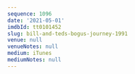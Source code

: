 ```yaml
---
sequence: 1096
date: '2021-05-01'
imdbId: tt0101452
slug: bill-and-teds-bogus-journey-1991
venue: null
venueNotes: null
medium: iTunes
mediumNotes: null
---
```


